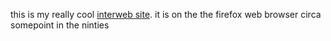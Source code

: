 this is my really cool [interweb site](https://rainnerhmm.github.io/websitemoment-html/). it is on the the firefox web browser circa somepoint in the ninties
